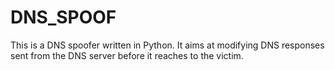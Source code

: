 # DNS_SPOOF
This is a DNS spoofer written in Python. It aims at modifying DNS responses sent from the DNS server before it reaches to the victim.
